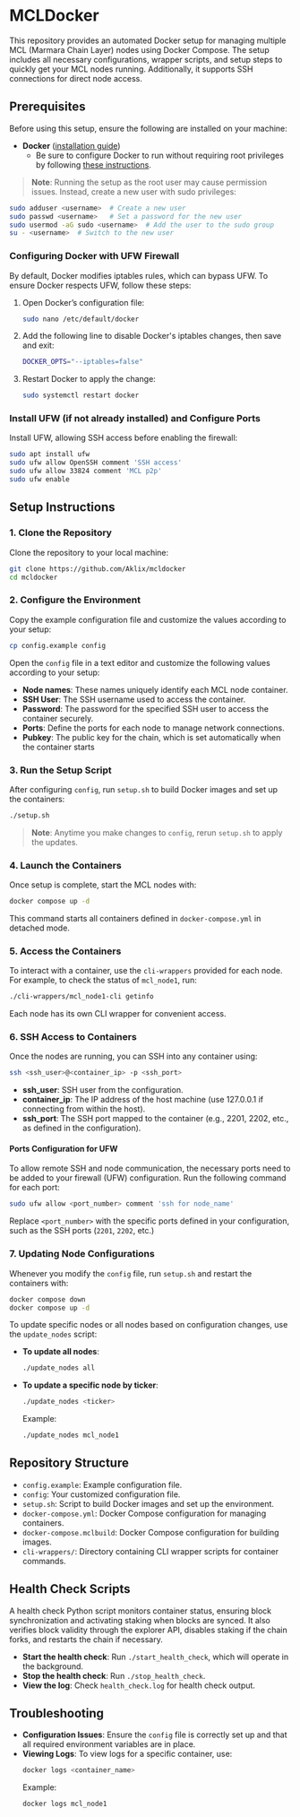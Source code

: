 # MCLDocker

This repository provides an automated Docker setup for managing multiple MCL (Marmara Chain Layer) nodes using Docker Compose. The setup includes all necessary configurations, wrapper scripts, and setup steps to quickly get your MCL nodes running. Additionally, it supports SSH connections for direct node access.

## Prerequisites

Before using this setup, ensure the following are installed on your machine:

- **Docker** ([installation guide](https://docs.docker.com/engine/install/ubuntu/#install-using-the-repository))  
  - Be sure to configure Docker to run without requiring root privileges by following [these instructions](https://docs.docker.com/engine/install/linux-postinstall/#manage-docker-as-a-non-root-user).

> **Note**: Running the setup as the root user may cause permission issues. Instead, create a new user with sudo privileges:

```bash
sudo adduser <username>  # Create a new user
sudo passwd <username>   # Set a password for the new user
sudo usermod -aG sudo <username>  # Add the user to the sudo group
su - <username>  # Switch to the new user
```

### Configuring Docker with UFW Firewall

By default, Docker modifies iptables rules, which can bypass UFW. To ensure Docker respects UFW, follow these steps:

1. Open Docker’s configuration file:
   ```bash
   sudo nano /etc/default/docker
   ```

2. Add the following line to disable Docker's iptables changes, then save and exit:
   ```bash
   DOCKER_OPTS="--iptables=false"
   ```
3. Restart Docker to apply the change:
   ```bash
   sudo systemctl restart docker
   ```

### Install UFW (if not already installed) and Configure Ports

Install UFW, allowing SSH access before enabling the firewall:

```bash
sudo apt install ufw
sudo ufw allow OpenSSH comment 'SSH access'
sudo ufw allow 33824 comment 'MCL p2p'
sudo ufw enable
```

## Setup Instructions

### 1. Clone the Repository

Clone the repository to your local machine:

```bash
git clone https://github.com/Aklix/mcldocker
cd mcldocker
```

### 2. Configure the Environment

Copy the example configuration file and customize the values according to your setup:

```bash
cp config.example config
```

Open the `config` file in a text editor and customize the following values according to your setup:

- **Node names**: These names uniquely identify each MCL node container.
- **SSH User**: The SSH username used to access the container.
- **Password**: The password for the specified SSH user to access the container securely.
- **Ports**: Define the ports for each node to manage network connections.
- **Pubkey**: The public key for the chain, which is set automatically when the container starts
### 3. Run the Setup Script

After configuring `config`, run `setup.sh` to build Docker images and set up the containers:

```bash
./setup.sh
```

> **Note**: Anytime you make changes to `config`, rerun `setup.sh` to apply the updates.

### 4. Launch the Containers

Once setup is complete, start the MCL nodes with:

```bash
docker compose up -d
```

This command starts all containers defined in `docker-compose.yml` in detached mode.

### 5. Access the Containers

To interact with a container, use the `cli-wrappers` provided for each node. For example, to check the status of `mcl_node1`, run:

```bash
./cli-wrappers/mcl_node1-cli getinfo
```

Each node has its own CLI wrapper for convenient access.

### 6. SSH Access to Containers

Once the nodes are running, you can SSH into any container using:

```bash
ssh <ssh_user>@<container_ip> -p <ssh_port>
```

- **ssh_user**: SSH user from the configuration.
- **container_ip**: The IP address of the host machine (use 127.0.0.1 if connecting from within the host).
- **ssh_port**: The SSH port mapped to the container (e.g., 2201, 2202, etc., as defined in the configuration).

#### Ports Configuration for UFW

To allow remote SSH and node communication, the necessary ports need to be added to your firewall (UFW) configuration. Run the following command for each port:

```bash
sudo ufw allow <port_number> comment 'ssh for node_name'
```

Replace `<port_number>` with the specific ports defined in your configuration, such as the SSH ports (`2201`, `2202`, etc.)

### 7. Updating Node Configurations

Whenever you modify the `config` file, run `setup.sh` and restart the containers with:

```bash
docker compose down
docker compose up -d
```

To update specific nodes or all nodes based on configuration changes, use the `update_nodes` script:

- **To update all nodes**:
  ```bash
  ./update_nodes all
  ```

- **To update a specific node by ticker**:
  ```bash
  ./update_nodes <ticker>
  ```
  Example:
  ```bash
  ./update_nodes mcl_node1
  ```

## Repository Structure

- `config.example`: Example configuration file.
- `config`: Your customized configuration file.
- `setup.sh`: Script to build Docker images and set up the environment.
- `docker-compose.yml`: Docker Compose configuration for managing containers.
- `docker-compose.mclbuild`: Docker Compose configuration for building images.
- `cli-wrappers/`: Directory containing CLI wrapper scripts for container commands.

## Health Check Scripts

A health check Python script monitors container status, ensuring block synchronization and activating staking when blocks are synced. It also verifies block validity through the explorer API, disables staking if the chain forks, and restarts the chain if necessary.

- **Start the health check**: Run `./start_health_check`, which will operate in the background.
- **Stop the health check**: Run `./stop_health_check`.
- **View the log**: Check `health_check.log` for health check output.

## Troubleshooting

- **Configuration Issues**: Ensure the `config` file is correctly set up and that all required environment variables are in place.
- **Viewing Logs**: To view logs for a specific container, use:
  ```bash
  docker logs <container_name>
  ```
  Example:
  ```bash
  docker logs mcl_node1
  ```
